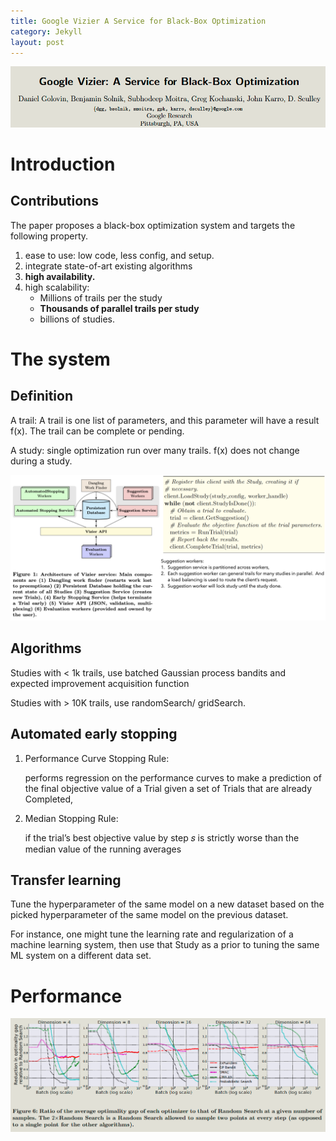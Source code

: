 ```yaml
---
title: Google Vizier A Service for Black-Box Optimization
category: Jekyll
layout: post
---
```


![image-20220511144115974](../imgs/image-20220511144115974.png)

# Introduction

## Contributions

The paper proposes a black-box optimization system and targets the following property.

1. ease to use: low code, less config, and setup.
2. integrate state-of-art existing algorithms
3. **high availability.**
4. high scalability: 
   - Millions of trails per the study
   - **Thousands of parallel trails per study**
   - billions of studies.

# The system

## Definition

A trail:  A trail is one list of parameters, and this parameter will have a result f(x). The trail can be complete or pending. 

A study: single optimization run over many trails. f(x) does not change during a study.

![image-20220511183150871](../imgs/image-20220511183150871.png)

## Algorithms

Studies with < 1k trails, use batched Gaussian process bandits and expected improvement acquisition function

Studies with > 10K trails, use randomSearch/ gridSearch.

## Automated early stopping

1. Performance Curve Stopping Rule: 

   performs regression on the performance curves to make a prediction of the final objective value of a Trial given a set of Trials that are already Completed,

2. Median Stopping Rule:

   if the trial’s best objective value by step 𝑠 is strictly worse than the median value of the running averages

## Transfer learning

Tune the hyperparameter of the same model on a new dataset based on the picked hyperparameter of the same model on the previous dataset.

For instance, one might tune the learning rate and regularization of a machine learning system, then use that Study as a prior to tuning the same ML system on a different data set.

# Performance

![image-20220511185016316](../imgs/image-20220511185016316.png)